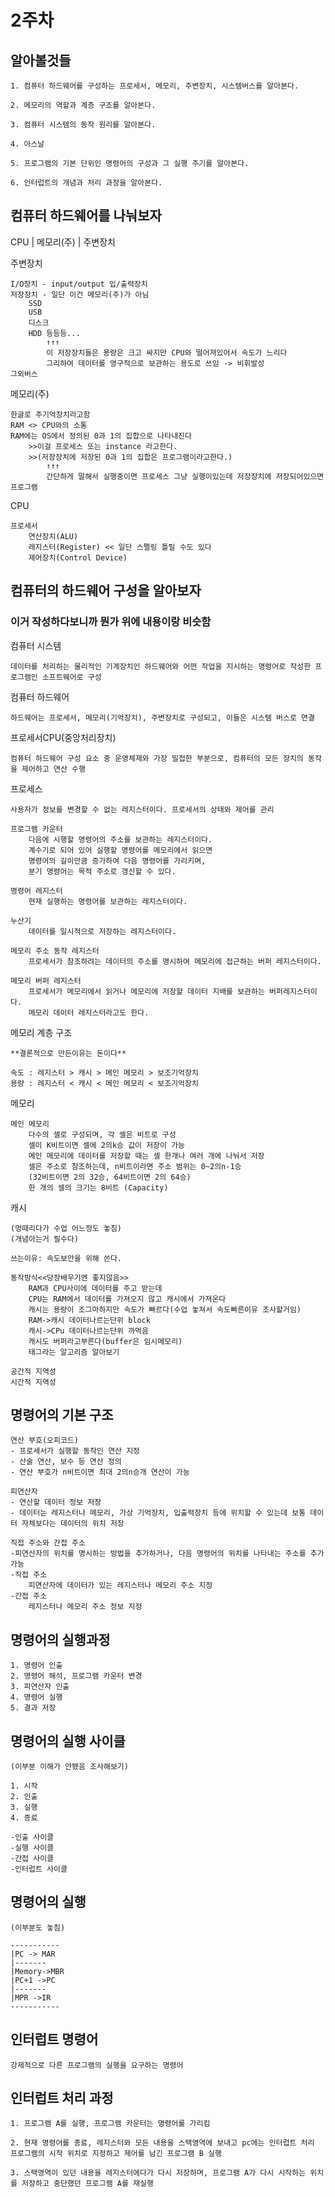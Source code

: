 # 2주차

## 알아볼것들

    1. 컴퓨터 하드웨어를 구성하는 프로세서, 메모리, 주변장치, 시스템버스를 알아본다.

    2. 메모리의 역할과 계층 구조를 알아본다.

    3. 컴퓨터 시스템의 동작 원리를 알아본다.

    4. 아스날

    5. 프로그램의 기본 단위인 명령어의 구성과 그 실행 주기를 알아본다.

    6. 인터럽트의 개념과 처리 과정을 알아본다.

## 컴퓨터 하드웨어를 나눠보자

CPU  | 메모리(주) | 주변장치

주변장치                 

    I/O장치 - input/output 입/출력장치
    저장장치 - 일단 이건 메모리(주)가 아님
        SSD
        USB
        디스크
        HDD 등등등...  
            ↑↑↑
            이 저장장치들은 용량은 크고 싸지만 CPU와 떨어져있어서 속도가 느리다
            그리하여 데이터를 영구적으로 보관하는 용도로 쓰임 -> 비휘발성
    그외버스

메모리(주) 

    한글로 주기억장치라고함
    RAM <> CPU와의 소통
    RAM에는 OS에서 정의된 0과 1의 집합으로 나타내진다
        >>이걸 프로세스 또는 instance 라고한다.
        >>(저장장치에 저장된 0과 1의 집합은 프로그램이라고한다.)
            ↑↑↑
            간단하게 말해서 실행중이면 프로세스 그냥 실행이있는데 저장장치에 저장되어있으면 프로그램

CPU

    프로세서
        연산장치(ALU)
        레지스터(Register) << 일단 스펠링 틀릴 수도 있다
        제어장치(Control Device)

## 컴퓨터의 하드웨어 구성을 알아보자

### 이거 작성하다보니까 뭔가 위에 내용이랑 비슷함

컴퓨터 시스템

    데이터를 처리하는 물리적인 기계장치인 하드웨어와 어떤 작업을 지시하는 명령어로 작성한 프로그램인 소프트웨어로 구성

컴퓨터 하드웨어

    하드웨어는 프로세서, 메모리(기억장치), 주변장치로 구성되고, 이들은 시스템 버스로 연결

프로세서CPU(중앙처리장치)

    컴퓨터 하드웨어 구성 요소 중 운영체제와 가장 밀접한 부분으로, 컴퓨터의 모든 장치의 동작을 제어하고 연산 수행

프로세스

    사용자가 정보를 변경할 수 없는 레지스터이다. 프로세서의 상태와 제어를 관리

    프로그램 카운터
        다음에 시행할 명령어의 주소를 보관하는 레지스터이다. 
        계수기로 되어 있어 실행할 명령어를 메모리에서 읽으면 
        명령어의 길이만큼 증가하여 다음 명령어를 가리키며, 
        분기 명령어는 목적 주소로 갱신할 수 있다.

    명령어 레지스터 
        현재 실행하는 명령어를 보관하는 레지스터이다.

    누산기
        데이터를 일시적으로 저장하는 레지스터이다.
    
    메모리 주소 동작 레지스터
        프로세서가 참조하려는 데이터의 주소를 명시하여 메모리에 접근하는 버퍼 레지스터이다.
    
    메모리 버퍼 레지스터
        프로세서가 메모리에서 읽거나 메모리에 저장할 데이터 지배를 보관하는 버퍼레지스터이다. 
        메모리 데이터 레지스터라고도 한다.

메모리 계층 구조

    **결론적으로 만든이유는 돈이다**

    속도 : 레지스터 > 캐시 > 메인 메모리 > 보조기억장치
    용량 : 레지스터 < 캐시 < 메인 메모리 < 보조기억장치

메모리

    메인 메모리
        다수의 셀로 구성되며, 각 셀은 비트로 구성
        셀이 K비트이면 셀에 2의k승 값이 저장이 가능
        메인 메모리에 데이터를 저장할 때는 셀 한개나 여러 개에 나눠서 저장
        셀은 주소로 참조하는데, n비트이라면 주소 범위는 0~2의n-1승
        (32비트이면 2의 32승, 64비트이면 2의 64승)
        한 개의 셀의 크기는 8비트 (Capacity)

캐시

    (멍때리다가 수업 어느정도 놓침)
    (개념아는거 필수다)

    쓰는이유: 속도보안을 위해 쓴다.

    동작방식<<당장배우기엔 좋지않음>>
        RAM과 CPU사이에 데이터를 주고 받는데
        CPU는 RAM에서 데이터를 가져오지 않고 캐시에서 가져온다
        캐시는 용량이 조그마하지만 속도가 빠르다(수업 놓쳐서 속도빠른이유 조사할거임)
        RAM->캐시 데이터나르는단위 block
        캐시->CPu 데이터나르는단위 까먹음
        캐시도 버퍼라고부른다(buffer은 임시메모리)
        태그라는 알고리즘 알아보기

    공간적 지역성
    시간적 지역성

## 명령어의 기본 구조

    연산 부호(오피코드)
    - 프로세서가 실행할 동작인 연산 지정
    - 산술 연산, 보수 등 연산 정의
    - 연산 부호가 n비트이면 최대 2의n승개 연산이 가능

    피연산자
    - 연산할 데이터 정보 저장
    - 데이터는 레지스터나 메모리, 가상 기억장치, 입출력장치 등에 위치할 수 있는데 보통 데이터 자체보다는 데이터의 위치 저장

    직접 주소와 간접 주소
    -피연산자의 위치를 명시하는 방법을 추가하거나, 다음 명령어의 위치를 나타내는 주소를 추가 가능
    -직접 주소
        피연산자에 데이터가 있는 레지스터나 메모리 주소 지정
    -간접 주소
        레지스터나 메모리 주소 정보 지정
    
## 명령어의 실행과정

    1. 명령어 인출
    2. 명령어 해석, 프로그램 카운터 변경
    3. 피연산자 인출
    4. 명령어 실행
    5. 결과 저장

## 명령어의 실행 사이클

    (이부분 이해가 안됐음 조사해보기)
    
    1. 시작
    2. 인출
    3. 실행
    4. 종료
    
    -인출 사이클
    -실행 사이클
    -간접 사이클
    -인터럽트 사이클

## 명령어의 실행
    (이부분도 놓침)

    -----------
    |PC -> MAR
    |-------
    |Memory->MBR
    |PC+1 ->PC
    |-------
    |MPR ->IR
    -----------

## 인터럽트 명령어

    강제적으로 다른 프로그램의 실행을 요구하는 명령어

## 인터럽트 처리 과정

    1. 프로그램 A를 실행, 프로그램 카운터는 명령어를 가리킴

    2. 현재 명령어를 종료, 레지스터와 모든 내용을 스택영역에 보내고 pc에는 인터럽트 처리 프로그램의 시작 위치로 지정하고 제어를 남긴 프로그램 B 실행

    3. 스택영역이 있던 내용을 레지스터에다가 다시 저장하며, 프로그램 A가 다시 시작하는 위치를 저장하고 중단했던 프로그램 A를 재실행